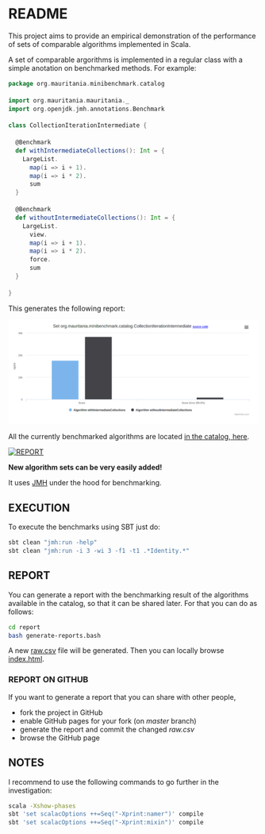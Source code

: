 # README

This project aims to provide an empirical demonstration of the performance of sets of comparable algorithms implemented in Scala.

A set of comparable argorithms is implemented in a regular class with a simple anotation on benchmarked methods. 
For example:

```scala
package org.mauritania.minibenchmark.catalog

import org.mauritania.mauritania._
import org.openjdk.jmh.annotations.Benchmark

class CollectionIterationIntermediate {

  @Benchmark
  def withIntermediateCollections(): Int = {
    LargeList.
      map(i => i + 1).
      map(i => i * 2).
      sum
  }

  @Benchmark
  def withoutIntermediateCollections(): Int = {
    LargeList.
      view.
      map(i => i + 1).
      map(i => i * 2).
      force.
      sum
  }

}
```

This generates the following report:

![Example of a generated report](images/report-sample.png)


All the currently benchmarked algorithms are located [in the catalog, here](src/main/scala/org/mauritania/minibenchmark/catalog).

[![REPORT](https://img.shields.io/badge/GOTO-REPORT-3333FF.svg)](https://mauriciojost.github.io/scala-benchmark/)

**New algorithm sets can be very easily added!**

It uses [JMH](http://openjdk.java.net/projects/code-tools/jmh/) under the hood for benchmarking.

## EXECUTION

To execute the benchmarks using SBT just do:

```bash
sbt clean "jmh:run -help"
sbt clean "jmh:run -i 3 -wi 3 -f1 -t1 .*Identity.*"
```

## REPORT

You can generate a report with the benchmarking result of the algorithms available in the catalog, so that it can be shared later. 
For that you can do as follows:

```bash
cd report
bash generate-reports.bash
```
A new [raw.csv](report/input/raw.csv) file will be generated. Then you can locally browse [index.html](index.html).

### REPORT ON GITHUB

If you want to generate a report that you can share with other people, 
- fork the project in GitHub
- enable GitHub pages for your fork (on _master_ branch)
- generate the report and commit the changed _raw.csv_
- browse the GitHub page

## NOTES

I recommend to use the following commands to go further in the investigation:

```bash
scala -Xshow-phases
sbt 'set scalacOptions ++=Seq("-Xprint:namer")' compile
sbt 'set scalacOptions ++=Seq("-Xprint:mixin")' compile
```


